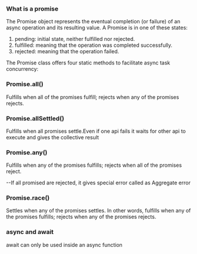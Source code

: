 ### What is a promise
The Promise object represents the eventual completion (or failure) of an async operation and its resulting value.
A Promise is in one of these states:

1. pending: initial state, neither fulfilled nor rejected.
2. fulfilled: meaning that the operation was completed successfully.
3. rejected: meaning that the operation failed.


The Promise class offers four static methods to facilitate async task concurrency:

### Promise.all()
Fulfills when all of the promises fulfill; rejects when any of the promises rejects.

### Promise.allSettled()
Fulfills when all promises settle.Even if one api fails it waits for other api to execute and gives the collective result

### Promise.any()
Fulfills when any of the promises fulfills; rejects when all of the promises reject.

--If all promised are rejected, it gives special error called as Aggregate error

### Promise.race()
Settles when any of the promises settles. In other words, fulfills when any of the promises fulfills; rejects when any of the promises rejects.


### async and await
await can only be used inside an async function
